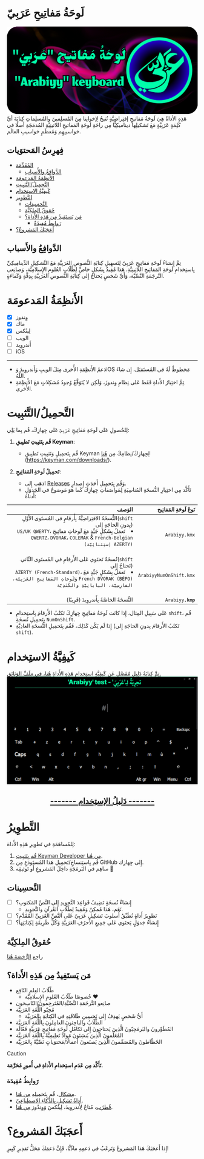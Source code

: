 # <a id="introduction"></a>لَوحَةُ مَفاتِيحِ عَرَبِيّ  
![Banner](Visuals/Banner.png)  
هَذِهِ الأداةُ هِيَ لَوحَةُ مَفاتيحٍ إفتِراضِيَّةٍ تُتيحُ لِإخوانِنا مِنَ المُسلِمينَ والمُسلِماتِ كِتابَةَ أيِّ كَلِمَةٍ عَرَبِيَّةٍ مَعَ تَشكيلِها ديناميكِيًّا مِن راحَةِ لَوحَةِ المَفاتيحِ اللاتينِيَّةِ المُدمَجَةِ أصلًا في حَواسيبِهِم وَمُعظَمِ حَواسيبِ العالَم.

## فِهرِسُ المَحتوَيات  
- [المُقَدِّمَة](#introduction)  
  - [الدَّوافِعُ والأَسباب](#motivations-and-reasons)  
- [الأَنظِمَةُ المَدعومَة](#supported-platforms)  
- [التَّحمِيلُ/التَّثبِيت](#download-install)  
- [كَيفِيَّةُ الاستِخدام](#usage)  
- [التَّطوِير](#development)  
  - [التَّحسِينات](#improvements)  
  - [حُقوقُ المِلكِيَّة](#copyright)  
  - [مَن يَستَفِيدُ مِن هَذِهِ الأَداة؟](#this-tool-will-help)  
    - [رَوابِطُ مُفِيدَةٌ](#useful-links)  
- [أَعجَبَكَ المَشروعُ؟](#like-the-project)  

## <a id="motivations-and-reasons"></a>الدَّوافِعُ والأَسباب
تِمَّ إِنشاءُ لَوحَةِ مَفاتِيحِ عَرَبِيّ لِتَسهِيلِ كِتابَةِ النُّصوصِ العَرَبِيَّةِ مَعَ التَّشكِيلِ الدِّينامِيكِيِّ بِاستِخدامِ لَوحَةِ المَفاتِيحِ اللّاتِينِيَّةِ. هَذا مُفِيدٌ بِشَكلٍ خاصٍّ لِطُلّابِ العُلومِ الإِسلامِيَّة، وَصانِعي التَّرجَمَةِ النَّصِّيَّة، وَأَيِّ شَخصٍ يَحتاجُ إِلى كِتابَةِ النُّصوصِ العَرَبِيَّةِ بِدِقَّةٍ وَكَفاءَةٍ.  

# <a id="supported-platforms"></a>الأَنظِمَةُ المَدعومَة
- [x] ‏وِندوز  
- [x] ‏ماك  
- [x] ‏لِينُكس  
- [ ] ‏الويب  
- [ ] ‏أَندروِيد  
- [ ] ‏iOS  

---  
- دَعمُ الأَنظِمَةِ الأُخرى مِثلَ الويبِ وَأَندروِيدَ وَiOS مَخطوطٌ لَهُ في المُستَقبَل، إِن شاءَ اللَّهُ.  
- تِمَّ اختِبارُ الأَداةِ فَقَط عَلى نِظامِ وِندوزَ، وَلَكِن لا يُتَوَقَّعُ وُجودُ مُشكِلاتٍ مَعَ الأَنظِمَةِ الأُخرى.  

# <a id="download-install"></a>التَّحمِيلُ/التَّثبِيت
لِلحُصولِ عَلى لَوحَةِ مَفاتِيحِ `عَرَبِيّ` عَلى جِهازِكَ، قُم بِما يَلِي:  
1. **قُم بِتَثبِيتِ تَطبِيقِ Keyman**:  
   - قُم بِتَحمِيلِ وَتَثبِيتِ تَطبِيقِ Keyman لِجِهازِكَ/نِظامِكَ مِن [هُنا](https://keyman.com/downloads/)<br>(https://keyman.com/downloads/).  

2. **تَحمِيلُ لَوحَةِ المَفاتِيحِ**:  
   - اذهَب إِلى [Releases](https://github.com/O1Anas/Arabiyy-keyboard/releases) وَقُم بِتَحمِيلِ أَحَدَثِ إِصدارٍ.  
   - تَأَكَّد مِن اختِيارِ النُّسخَةِ المُناسِبَةِ لِمَواصَفاتِ جِهازِكَ كَما هوَ مَوضوحٌ في الجَدوَلِ أَدناهُ:  

| ‏الوَصف | ‏نَوعُ لَوحَةِ المَفاتِيح |
|--:|--:|
| ‏النُّسخَةُ الافتِراضِيَّةُ بِأَرقامٍ في المُستَوى الأَوَّلِ ‏(`shift` بِدونِ الحاجَةِ إِلى)<li dir="rtl">‏تَعمَلُ بِشَكلٍ جَيِّدٍ مَعَ لَوحاتِ مَفاتِيحِ `US/UK QWERTY`، `QWERTZ`، `DVORAK`، `COLEMAK` & `French-Belgian (‏AZERTY إستِثنائِيَّة)`</li>‏ | `Arabiyy.kmx` |
| ‏نُسخَةٌ تَحتَوي عَلى الأَرقامِ في المُستَوى الثّاني ‏(`shift` تَحتاجُ إِلى)<li dir="rtl">تَعمَلُ بِشَكلٍ جَيِّدٍ مَعَ `AZERTY (French-Standard)`، `French DVORAK (BÉPO)` وَ`لَوحاتِ المَفاتِيحِ العَرَبِيَّة، الفارِسِيَّة، اليابانِيَّةِ والكَنَدِيَّة`</li>‏ | `ArabiyyNumOnShift.kmx` | 
| النُّسخَةُ الخاصَّةُ بِأَندروِيدَ (قَرِيبًا) | `Arabiyy`**`.kmp`** | 
- عَلى سَبِيلِ المِثال، إِذا كانَت لَوحَةُ مَفاتِيحِ جِهازِكَ تَكتُبُ الأَرقامَ بِاستِخدامِ `shift`، قُم بِتَحمِيلِ نُسخَةِ `NumOnShift`.  
- إِذا لَم يَكُن كَذَلِك، فَقُم بِتَحمِيلِ النُّسخَةِ العادِيَّةِ (تَكتُبُ الأَرقامَ بِدونِ الحاجَةِ إِلى `shift`).

# <a id="usage"></a>كَيفِيَّةُ الاستِخدام
تِمَّ كِتابَةُ دَلِيلٍ مُفَصَّلٍ عَن كَيفِيَّةِ استِخدامِ هَذِهِ الأَداةِ [هُنا، في مِلَفِّ الوَثائِق.](Docs/docs-ar.md)
![Preview](Visuals/preview-9om.gif)

<div align="center"><h2><a href="https://github.com/O1Anas/Arabiyy-keyboard/blob/main/Docs/docs-ar.md">------- دَليلُ الإستِخدام -------</a></h2></div>

# <a id="development"></a>التَّطوِيرُ  
لِلمُساهَمَةِ في تَطوِيرِ هَذِهِ الأَداة:
1. [قُم بِتَثبِيتِ Keyman Developer مِن هُنا](https://keyman.com/developer/download).
2. قُم بِاستِنساخِ/تَحمِيلِ هَذا المُستَودَعِ مِن GitHub إِلى جِهازِك.
3. ساهِم في البَرمَجَةِ داخِلَ المَشروعِ أَو تَوثيقِه 💙

## <a id="improvements"></a>التَّحسِينات
- [ ] إِنشاءُ نُسخَةٍ تَضِيفُ قَواعِدَ التَّجوِيدِ إِلى النَّصِّ المَكتوبِ؟
  - نَعَم، هَذا مُمكِنٌ وَمُفِيدٌ لِطُلّابِ القُرآنِ والتَّجوِيدِ.
- [ ] تَطوِيرُ أَداةٍ تُطَبِّقُ أُسلوبَ تَشكِيلِ عَرَبِيّ عَلى النَّصِّ العَرَبِيِّ المُقَدَّمِ؟
- [ ] إِنشاءُ جَدوَلٍ يَحتَوي عَلى جَمِيعِ الأَحرُفِ العَرَبِيَّةِ وَكُلِّ طَرِيقَةٍ لِكِتابَتِها؟

## <a id="copyright"></a>حُقوقُ المِلكِيَّة
راجِع [الرُّخصَةَ هُنا](LICENSE-ar.md)

## <a id="this-tool-will-help"></a>مَن يَستَفِيدُ مِن هَذِهِ الأَداة؟
- طُلّابُ العِلمِ النّافِع
  - خُصوصًا طُلّابُ العُلومِ الإِسلامِيَّة ❤️
- صانِعو التَّرجَمَةِ النَّصِّيَّةِ/المُتَرجِمونَ/النّاسِخون
- مُحِبّو اللُّغَةِ العَرَبِيَّة
  - أَيُّ شَخصٍ يَهدِفُ إِلى تَحسِينِ طَلاقَتِهِ في الكِتابَةِ بِالعَرَبِيَّة
- الطُّلّابُ والباحِثونَ العامِلونَ بِاللُّغَةِ العَرَبِيَّة
- المُطَوِّرونَ والبَرمَجِيّونَ الَّذِينَ يَحتاجونَ إِلى تَكامُلِ لَوحَةِ مَفاتِيحٍ عَرَبِيَّةٍ فَعّالَة
- المُعَلِّمونَ الَّذِينَ يُنشِئونَ مَوادَّ تَعلِيمِيَّةً بِاللُّغَةِ العَرَبِيَّة
- الخَطّاطونَ والمُصَمِّمونَ الَّذِينَ يَصنَعونَ أَعمالًا/مَحتوَياتٍ نَصِّيَّةً بِالعَرَبِيَّة

> [!CAUTION]  
> **تَأَكَّد مِن عَدَمِ استِخدامِ الأَداةِ في أُمورٍ مُحَرَّمَة.**

### <a id="useful-links"></a>رَوابِطُ مُفِيدَة
- [مِشكال](https://github.com/linuxscout/mishkal)، قُم بِتَحمِيلِهِ [مِن هُنا](https://sourceforge.net/projects/mishkal/files/).
- [أَداةُ تَشكِيلٍ بِالذَّكاءِ الاصطِناعِيّ](https://www.tashkil.net/tashkil).
- [قُطرُب](https://github.com/linuxscout/qutrub)، مُتاحٌ لِأَندروِيدَ، لِينُكسَ وَوِندُوز [مِن هُنا](https://qutrub.arabeyes.org/download/).

# <a id="like-the-project"></a>أَعجَبَكَ المَشروع؟
إِذا أَعجَبَكَ هَذا المَشروعُ وَتَرغَبُ في دَعمِهِ مادِّيًّا، فَإِنَّ دَعمَكَ مَحَلُّ تَقدِيرٍ كَبِيرٍ!